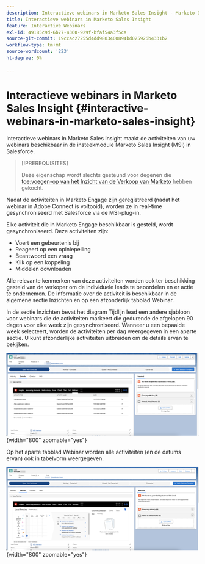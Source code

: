 ```yaml
---
description: Interactieve webinars in Marketo Sales Insight - Marketo Docs - Productdocumentatie
title: Interactieve webinars in Marketo Sales Insight
feature: Interactive Webinars
exl-id: 49185c9d-6b77-4360-929f-bfaf54a3f5ca
source-git-commit: 19ccac27255d4dd9803400894bd025926b4331b2
workflow-type: tm+mt
source-wordcount: '223'
ht-degree: 0%

---
```


# Interactieve webinars in Marketo Sales Insight {#interactive-webinars-in-marketo-sales-insight}

Interactieve webinars in Marketo Sales Insight maakt de activiteiten van uw webinars beschikbaar in de insteekmodule Marketo Sales Insight (MSI) in Salesforce.

>[!PREREQUISITES]
>
>Deze eigenschap wordt slechts gesteund voor degenen die [ toe:voegen-op van het Inzicht van de Verkoop van Marketo ](https://business.adobe.com/products/marketo/sales-intelligence-engagement.html) hebben gekocht.

Nadat de activiteiten in Marketo Engage zijn geregistreerd (nadat het webinar in Adobe Connect is voltooid), worden ze in real-time gesynchroniseerd met Salesforce via de MSI-plug-in.

Elke activiteit die in Marketo Engage beschikbaar is gesteld, wordt gesynchroniseerd. Deze activiteiten zijn:

* Voert een gebeurtenis bij
* Reageert op een opiniepeiling
* Beantwoord een vraag
* Klik op een koppeling
* Middelen downloaden

Alle relevante kenmerken van deze activiteiten worden ook ter beschikking gesteld van de verkoper om de individuele leads te beoordelen en er actie te ondernemen. De informatie over de activiteit is beschikbaar in de algemene sectie Inzichten en op een afzonderlijk tabblad Webinar.

In de sectie Inzichten bevat het diagram Tijdlijn lead een andere sjabloon voor webinars die de activiteiten markeert die gedurende de afgelopen 90 dagen voor elke week zijn gesynchroniseerd. Wanneer u een bepaalde week selecteert, worden de activiteiten per dag weergegeven in een aparte sectie. U kunt afzonderlijke activiteiten uitbreiden om de details ervan te bekijken.

![](assets/interactive-webinars-in-marketo-sales-insight-1.png){width="800" zoomable="yes"}

Op het aparte tabblad Webinar worden alle activiteiten (en de datums ervan) ook in tabelvorm weergegeven.

![](assets/interactive-webinars-in-marketo-sales-insight-2.png){width="800" zoomable="yes"}
